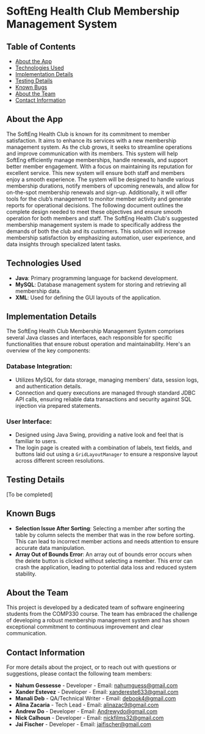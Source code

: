 # SoftEng Health Club Membership Management System

## Table of Contents
- [About the App](#about-the-app)
- [Technologies Used](#technologies-used)
- [Implementation Details](#implementation-details)
- [Testing Details](#testing-details)
- [Known Bugs](#known-bugs)
- [About the Team](#about-the-team)
- [Contact Information](#contact-information)

## About the App
The SoftEng Health Club is known for its commitment to member satisfaction. It aims to enhance its services with a new membership management system. As the club grows, it seeks to streamline operations and improve communication with its members. This system will help SoftEng efficiently manage memberships, handle renewals, and support better member engagement. With a focus on maintaining its reputation for excellent service. This new system will ensure both staff and members enjoy a smooth experience. The system will be designed to handle various membership durations, notify members of upcoming renewals, and allow for on-the-spot membership renewals and sign-up. Additionally, it will offer tools for the club’s management to monitor member activity and generate reports for operational decisions. The following document outlines the complete design needed to meet these objectives and ensure smooth operation for both members and staff. The SoftEng Health Club's suggested membership management system is made to specifically address the demands of both the club and its customers.  This solution will increase membership satisfaction by emphasizing automation, user experience, and data insights through specialized latent tasks.

## Technologies Used
- **Java**: Primary programming language for backend development.
- **MySQL**: Database management system for storing and retrieving all membership data.
- **XML**: Used for defining the GUI layouts of the application.

## Implementation Details

The SoftEng Health Club Membership Management System comprises several Java classes and interfaces, each responsible for specific functionalities that ensure robust operation and maintainability. Here's an overview of the key components:

### Database Integration:

- Utilizes MySQL for data storage, managing members' data, session logs, and authentication details.
- Connection and query executions are managed through standard JDBC API calls, ensuring reliable data transactions and security against SQL injection via prepared statements.

### User Interface:

- Designed using Java Swing, providing a native look and feel that is familiar to users.
- The login page is created with a combination of labels, text fields, and buttons laid out using a `GridLayoutManager` to ensure a responsive layout across different screen resolutions.


## Testing Details
[To be completed]

## Known Bugs
- **Selection Issue After Sorting**: Selecting a member after sorting the table by column selects the member that was in the row before sorting. This can lead to incorrect member actions and needs attention to ensure accurate data manipulation.
- **Array Out of Bounds Error**: An array out of bounds error occurs when the delete button is clicked without selecting a member. This error can crash the application, leading to potential data loss and reduced system stability.

## About the Team
This project is developed by a dedicated team of software engineering students from the COMP330 course. The team has embraced the challenge of developing a robust membership management system and has shown exceptional commitment to continuous improvement and clear communication.

## Contact Information
For more details about the project, or to reach out with questions or suggestions, please contact the following team members:
- **Nahum Gessesse** - Developer - Email: [nahumguess@gmail.com](mailto:nahumguess@gmail.com)
- **Xander Estevez** - Developer - Email: [xandereste633@gmail.com](mailto:xandereste633@gmail.com)
- **Manali Deb** - QA/Technical Writer - Email: [debook4@gmail.com](mailto:debook4@gmail.com)
- **Alina Zacaria** - Tech Lead - Email: [alinazac9@gmail.com](mailto:alinazac9@gmail.com)
- **Andrew Do** - Developer - Email: [Andrewydo@gmail.com](mailto:Andrewydo@gmail.com)
- **Nick Calhoun** - Developer - Email: [nickfilms32@gmail.com](mailto:nickfilms32@gmail.com)
- **Jai Fischer** - Developer - Email: [jaifischer@gmail.com](mailto:jaifischer@gmail.com)
